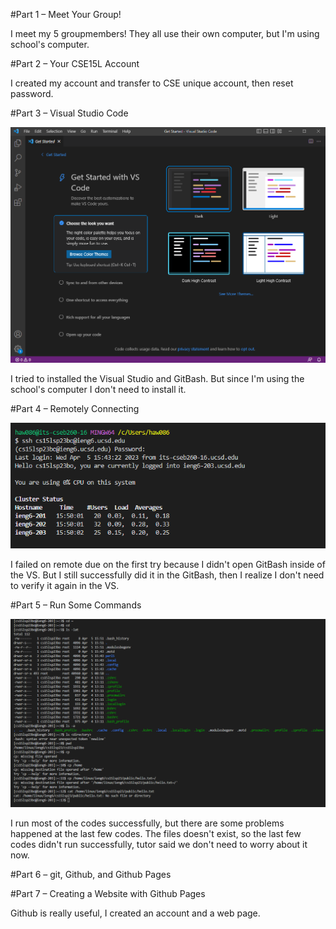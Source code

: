 #Part 1 – Meet Your Group!

I meet my 5 groupmembers! They all use their own computer, but I'm using school's computer.

#Part 2 – Your CSE15L Account

I created my account and transfer to CSE unique account, then reset password.

#Part 3 – Visual Studio Code

![Image](Capture.PNG)

I tried to installed the Visual Studio and GitBash. But since I'm using the school's computer I don't need to install it.

#Part 4 – Remotely Connecting

![Image](remote.PNG)

I failed on remote due on the first try because I didn't open GitBash inside of the VS. But I still successfully did it in the GitBash, then I realize I don't need to verify it again in the VS.

#Part 5 – Run Some Commands

![Image](Code.PNG)

I run most of the codes successfully, but there are some problems happened at the last few codes. The files doesn't exist, so the last few codes didn't run successfully, tutor said we don't need to worry about it now.

#Part 6 – git, Github, and Github Pages

#Part 7 – Creating a Website with Github Pages

Github is really useful, I created an account and a web page.
